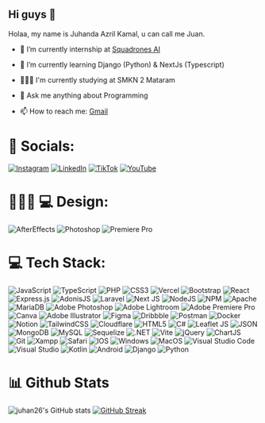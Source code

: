 ## Hi guys 👋
Holaa, my name is Juhanda Azril Kamal, u can call me Juan. <br>

- 🔭 I’m currently internship at [Squadrones AI](https://squadrones.ai/)
- 🌱 I’m currently learning Django (Python) & NextJs (Typescript)
- 👨🏻‍🏫 I'm currently studying at SMKN 2 Mataram 
- 💬 Ask me anything about Programming

- 📫 How to reach me: [Gmail](juhndaa@gmail.com)



# 📱 Socials:
[![Instagram](https://img.shields.io/badge/Instagram-%23E4405F.svg?logo=Instagram&logoColor=white)](https://instagram.com/juhndaa) [![LinkedIn](https://img.shields.io/badge/LinkedIn-%230077B5.svg?logo=linkedin&logoColor=white)](https://linkedin.com/in/juhanda) [![TikTok](https://img.shields.io/badge/TikTok-%23000000.svg?logo=TikTok&logoColor=white)](https://tiktok.com/@juhanakbaik) [![YouTube](https://img.shields.io/badge/YouTube-%23FF0000.svg?logo=YouTube&logoColor=white)](https://youtube.com/@OnlyJuhan)


# 👨🏻‍🎨 💻 Design:
![AfterEffects](https://img.shields.io/badge/Adobe-After%20Effects-CF96FD?style=for-the-badge&logo=Adobe-After-Effects&labelColor=393665&logoWidth=15) ![Photoshop](https://img.shields.io/badge/Adobe-Photoshop-31A8FF?style=for-the-badge&logo=Adobe-Photoshop&labelColor=0a446b&logoWidth=15) ![Premiere Pro](https://img.shields.io/badge/Adobe-Premiere%20Pro-9999FF?style=for-the-badge&logo=Adobe-Premiere%20Pro&labelColor=2f2f5b&logoWidth=15)




# 💻 Tech Stack:
![JavaScript](https://img.shields.io/badge/javascript-%23323330.svg?style=for-the-badge&logo=javascript&logoColor=%23F7DF1E) ![TypeScript](https://img.shields.io/badge/typescript-%23007ACC.svg?style=for-the-badge&logo=typescript&logoColor=white) ![PHP](https://img.shields.io/badge/php-%23777BB4.svg?style=for-the-badge&logo=php&logoColor=white) ![CSS3](https://img.shields.io/badge/css3-%231572B6.svg?style=for-the-badge&logo=css3&logoColor=white) ![Vercel](https://img.shields.io/badge/vercel-%23000000.svg?style=for-the-badge&logo=vercel&logoColor=white) ![Bootstrap](https://img.shields.io/badge/bootstrap-%23563D7C.svg?style=for-the-badge&logo=bootstrap&logoColor=white) ![React](https://img.shields.io/badge/react-%2320232a.svg?style=for-the-badge&logo=react&logoColor=%2361DAFB) ![Express.js](https://img.shields.io/badge/express.js-%23404d59.svg?style=for-the-badge&logo=express&logoColor=%2361DAFB) ![AdonisJS](https://img.shields.io/badge/adonisjs-%23220052.svg?style=for-the-badge&logo=adonisjs&logoColor=white) ![Laravel](https://img.shields.io/badge/laravel-%23FF2D20.svg?style=for-the-badge&logo=laravel&logoColor=white) ![Next JS](https://img.shields.io/badge/Next-black?style=for-the-badge&logo=next.js&logoColor=white) ![NodeJS](https://img.shields.io/badge/node.js-6DA55F?style=for-the-badge&logo=node.js&logoColor=white) ![NPM](https://img.shields.io/badge/NPM-%23000000.svg?style=for-the-badge&logo=npm&logoColor=white) ![Apache](https://img.shields.io/badge/apache-%23D42029.svg?style=for-the-badge&logo=apache&logoColor=white) ![MariaDB](https://img.shields.io/badge/MariaDB-003545?style=for-the-badge&logo=mariadb&logoColor=white) ![Adobe Photoshop](https://img.shields.io/badge/adobephotoshop-%2331A8FF.svg?style=for-the-badge&logo=adobephotoshop&logoColor=white) ![Adobe Lightroom](https://img.shields.io/badge/Adobe%20Lightroom-31A8FF.svg?style=for-the-badge&logo=Adobe%20Lightroom&logoColor=white) ![Adobe Premiere Pro](https://img.shields.io/badge/Adobe%20Premiere%20Pro-9999FF.svg?style=for-the-badge&logo=Adobe%20Premiere%20Pro&logoColor=white) ![Canva](https://img.shields.io/badge/Canva-%2300C4CC.svg?style=for-the-badge&logo=Canva&logoColor=white) ![Adobe Illustrator](https://img.shields.io/badge/adobeillustrator-%23FF9A00.svg?style=for-the-badge&logo=adobeillustrator&logoColor=white) ![Figma](https://img.shields.io/badge/figma-%23F24E1E.svg?style=for-the-badge&logo=figma&logoColor=white) ![Dribbble](https://img.shields.io/badge/Dribbble-EA4C89?style=for-the-badge&logo=dribbble&logoColor=white) ![Postman](https://img.shields.io/badge/Postman-FF6C37?style=for-the-badge&logo=postman&logoColor=white) ![Docker](https://img.shields.io/badge/docker-%230db7ed.svg?style=for-the-badge&logo=docker&logoColor=white) ![Notion](https://img.shields.io/badge/Notion-%23000000.svg?style=for-the-badge&logo=notion&logoColor=white) ![TailwindCSS](https://img.shields.io/badge/tailwindcss-%2338B2AC.svg?style=for-the-badge&logo=tailwind-css&logoColor=white) ![Cloudflare](https://img.shields.io/badge/Cloudflare-F38020?style=for-the-badge&logo=Cloudflare&logoColor=white) ![HTML5](https://img.shields.io/badge/html5-%23E34F26.svg?style=for-the-badge&logo=html5&logoColor=white) ![C#](https://img.shields.io/badge/C%23-239120?style=for-the-badge&logo=c-sharp&logoColor=white) ![Leaflet JS](https://img.shields.io/badge/Leaflet-199900?style=for-the-badge&logo=Leaflet&logoColor=white) ![JSON](https://img.shields.io/badge/json-5E5C5C?style=for-the-badge&logo=json&logoColor=white) ![MongoDB](https://img.shields.io/badge/MongoDB-4EA94B?style=for-the-badge&logo=mongodb&logoColor=white) ![MySQL](https://img.shields.io/badge/MySQL-005C84?style=for-the-badge&logo=mysql&logoColor=white) ![Sequelize](https://img.shields.io/badge/Sequelize-52B0E7?style=for-the-badge&logo=Sequelize&logoColor=white) ![.NET](https://img.shields.io/badge/.NET-512BD4?style=for-the-badge&logo=dotnet&logoColor=white) ![Vite](https://img.shields.io/badge/Vite-B73BFE?style=for-the-badge&logo=vite&logoColor=FFD62E) ![jQuery](https://img.shields.io/badge/jQuery-0769AD?style=for-the-badge&logo=jquery&logoColor=white) ![ChartJS](https://img.shields.io/badge/Chart.js-FF6384?style=for-the-badge&logo=chartdotjs&logoColor=white) ![Git](https://img.shields.io/badge/Git-F05032?style=for-the-badge&logo=git&logoColor=white) ![Xampp](https://img.shields.io/badge/Xampp-F37623?style=for-the-badge&logo=xampp&logoColor=white) ![Safari](https://img.shields.io/badge/Safari-FF1B2D?style=for-the-badge&logo=Safari&logoColor=white) ![IOS](https://img.shields.io/badge/iOS-000000?style=for-the-badge&logo=ios&logoColor=white) ![Windows](https://img.shields.io/badge/Windows-0078D6?style=for-the-badge&logo=windows&logoColor=white) ![MacOS](https://img.shields.io/badge/mac%20os-000000?style=for-the-badge&logo=apple&logoColor=white) ![Visual Studio Code](https://img.shields.io/badge/Visual_Studio_Code-0078D4?style=for-the-badge&logo=visual%20studio%20code&logoColor=white) ![Visual Studio](https://img.shields.io/badge/Visual_Studio-5C2D91?style=for-the-badge&logo=visual%20studio&logoColor=white) ![Kotlin](https://img.shields.io/badge/Kotlin-7F52FF?style=for-the-badge&logo=Kotlin&logoColor=white) ![Android](https://img.shields.io/badge/Android-3DDC84?style=for-the-badge&logo=Android&logoColor=white) ![Django](https://img.shields.io/badge/Django-092E20?style=for-the-badge&logo=django&logoColor=green) ![Python](https://img.shields.io/badge/python-3670A0?style=for-the-badge&logo=python&logoColor=ffdd54)


# 📊 Github Stats
![juhan26's GitHub stats](https://github-readme-stats.vercel.app/api?username=juhan26&show_icons=true&theme=shadow_green&hide_rank=true&include_all_commits=true) [![GitHub Streak](https://streak-stats.demolab.com?user=juhan26&theme=shadow-green&card_width=450)](https://git.io/streak-stats)

